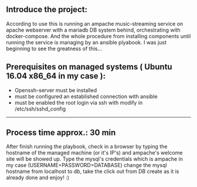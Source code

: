 Introduce the project:
-----------------------------------------------

According to use this is running an ampache music-streaming service on apache webserver with a mariadb
DB system behind, orchestrating with docker-compose. And the whole procedure from installing components until 
running the service is managing by an ansible plyabook. I was just beginning to see the greatness of this...

Prerequisites on managed systems ( Ubuntu 16.04 x86_64 in my case ):
-----------------------------------------------
  - Openssh-server must be installed
  - must be configured an established connection with ansible
  - must be enabled the root login via ssh with modify in /etc/ssh/sshd_config
-----------------------------------------------
Process time approx.: 30 min
-----------------------------------------------
After finish running the playbook, check in a browser by typing the hostname of the managed machine (or it's IP's)
and ampache's welcome site will be showed up.
Type the mysql's credentials which is ampache in my case (USERNAME=PASSWORD=DATABASE) change the mysql hostname
from localhost to db, take the click out from DB create as it is already done and enjoy! :)
